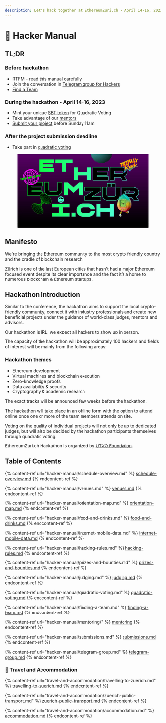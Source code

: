 ```yaml
---
description: Let's hack together at EthereumZuri.ch - April 14-16, 2023!
---
```


# 📘 Hacker Manual

## **TL;DR**

### **Before hackathon**

* RTFM - read this manual carefully
* Join the conversation in [Telegram group for Hackers](hacker-manual/telegram-group.md)
* [Find a Team](hacker-manual/finding-a-team.md)

### During the hackathon - April 14-16, 2023

* Mint your unique [SBT token](hacker-manual/quadratic-voting.md) for Quadratic Voting
* Take advantage of our [mentors](hacker-manual/mentoring/)
* [Submit your project](hacker-manual/submissions.md) before Sunday 11am

### After the project submission deadline

* Take part in [quadratic voting](hacker-manual/quadratic-voting.md)

<figure><img src=".gitbook/assets/cover.png" alt=""><figcaption></figcaption></figure>

## Manifesto

We're bringing the Ethereum community to the most crypto friendly country and the cradle of blockchain research!

Zürich is one of the last European cities that hasn't had a major Ethereum focused event despite its clear importance and the fact it’s a home to numerous blockchain & Ethereum startups.

## Hackathon Introduction

Similar to the conference, the hackathon aims to support the local crypto-friendly community, connect it with industry professionals and create new beneficial projects under the guidance of world-class judges, mentors and advisors.

Our hackathon is IRL, we expect all hackers to show up in person.

The capacity of the hackathon will be approximately 100 hackers and fields of interest will be mainly from the following areas:

### Hackathon themes

* Ethereum development
* Virtual machines and blockchain execution
* Zero-knowledge proofs
* Data availability & security
* Cryptography & academic research

The exact tracks will be announced few weeks before the hackathon.

The hackathon will take place in an offline form with the option to attend online once one or more of the team members attends on site.&#x20;

Voting on the quality of individual projects will not only be up to dedicated judges, but will also be decided by the hackathon participants themselves through quadratic voting.

EthereumZuri.ch Hackathon is organized by [UTXO Foundation](https://utxo.foundation/).

## Table of Contents

{% content-ref url="hacker-manual/schedule-overview.md" %}
[schedule-overview.md](hacker-manual/schedule-overview.md)
{% endcontent-ref %}

{% content-ref url="hacker-manual/venues.md" %}
[venues.md](hacker-manual/venues.md)
{% endcontent-ref %}

{% content-ref url="hacker-manual/orientation-map.md" %}
[orientation-map.md](hacker-manual/orientation-map.md)
{% endcontent-ref %}

{% content-ref url="hacker-manual/food-and-drinks.md" %}
[food-and-drinks.md](hacker-manual/food-and-drinks.md)
{% endcontent-ref %}

{% content-ref url="hacker-manual/internet-mobile-data.md" %}
[internet-mobile-data.md](hacker-manual/internet-mobile-data.md)
{% endcontent-ref %}

{% content-ref url="hacker-manual/hacking-rules.md" %}
[hacking-rules.md](hacker-manual/hacking-rules.md)
{% endcontent-ref %}

{% content-ref url="hacker-manual/prizes-and-bounties.md" %}
[prizes-and-bounties.md](hacker-manual/prizes-and-bounties.md)
{% endcontent-ref %}

{% content-ref url="hacker-manual/judging.md" %}
[judging.md](hacker-manual/judging.md)
{% endcontent-ref %}

{% content-ref url="hacker-manual/quadratic-voting.md" %}
[quadratic-voting.md](hacker-manual/quadratic-voting.md)
{% endcontent-ref %}

{% content-ref url="hacker-manual/finding-a-team.md" %}
[finding-a-team.md](hacker-manual/finding-a-team.md)
{% endcontent-ref %}

{% content-ref url="hacker-manual/mentoring/" %}
[mentoring](hacker-manual/mentoring/)
{% endcontent-ref %}

{% content-ref url="hacker-manual/submissions.md" %}
[submissions.md](hacker-manual/submissions.md)
{% endcontent-ref %}

{% content-ref url="hacker-manual/telegram-group.md" %}
[telegram-group.md](hacker-manual/telegram-group.md)
{% endcontent-ref %}

### :train2: Travel and Accommodation

{% content-ref url="travel-and-accommodation/travelling-to-zuerich.md" %}
[travelling-to-zuerich.md](travel-and-accommodation/travelling-to-zuerich.md)
{% endcontent-ref %}

{% content-ref url="travel-and-accommodation/zuerich-public-transport.md" %}
[zuerich-public-transport.md](travel-and-accommodation/zuerich-public-transport.md)
{% endcontent-ref %}

{% content-ref url="travel-and-accommodation/accommodation.md" %}
[accommodation.md](travel-and-accommodation/accommodation.md)
{% endcontent-ref %}
